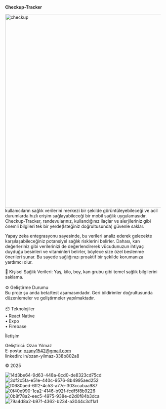 <strong>Checkup-Tracker</strong><br />
	
<img width="1200" height="628" alt="checkup" src="https://github.com/user-attachments/assets/05b2a064-305b-49a4-9370-e5066c1ec30b" />
kullanıcıların sağlık verilerini merkezi bir şekilde görüntüleyebileceği ve acil durumlarda hızlı erişim sağlayabileceği bir mobil sağlık uygulamasıdır. Checkup-Tracker, randevularınız, kullandığınız ilaçlar ve alerjileriniz gibi önemli bilgileri tek bir yerde(İsteğiniz doğrultusunda) güvenle saklar.

Yapay zeka entegrasyonu sayesinde, bu verileri analiz ederek gelecekte karşılaşabileceğiniz potansiyel sağlık risklerini belirler. Dahası, kan değerleriniz gibi verilerinizi de değerlendirerek vücudunuzun ihtiyaç duyduğu besinleri ve vitaminleri belirler, böylece size özel beslenme önerileri sunar. Bu sayede sağlığınızı proaktif bir şekilde korumanıza yardımcı olur.

🧬 Kişisel Sağlık Verileri: Yaş, kilo, boy, kan grubu gibi temel sağlık bilgilerini saklama.<br>
<br>
⚙️ Geliştirme Durumu<br>
Bu proje şu anda beta/test aşamasındadır. Geri bildirimler doğrultusunda düzenlemeler ve geliştirmeler yapılmaktadır.
<br><br>
📦 Teknolojiler<br>
	•	React Native <br>
    •   Expo <br>
    •   Firebase <br>

İletişim

Geliştirici: Ozan Yılmaz <br>
E-posta: ozany1542@gmail.com <br>
linkedin: in/ozan-yilmaz-338b802a8 

© 2025	

![14d3be64-9d63-448a-8cd0-de8323cd75cd](https://github.com/user-attachments/assets/35229d21-61b0-4830-83a3-9959c234e3bf)
![3df2c5fa-e51e-440c-9576-8b4995aed252](https://github.com/user-attachments/assets/aca693ef-a7ce-4dda-9f72-607ab34dbea5)
![f0680aed-6ff2-4c53-a77e-303ccabaa987](https://github.com/user-attachments/assets/d4589087-a922-4c82-a18f-6fc065f9bb3f)
![0f40e990-1ca2-4146-b92f-fcdf5f8b9226](https://github.com/user-attachments/assets/0b8b3304-18c0-42a4-8b6c-a50d10a0c50b)
![0b8f78a2-eec5-4975-938e-d2d0f84b3dca](https://github.com/user-attachments/assets/7ce8216f-9d34-4b55-bc20-a1463d2507ac)
![79a4d8a2-b97f-4362-b234-a3044c3df1a1](https://github.com/user-attachments/assets/d6f75202-3df7-43c6-9282-8601c611f3ce)


